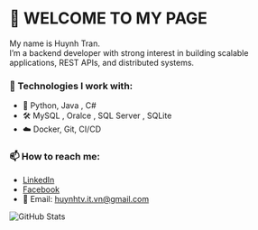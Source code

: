 # 👋 WELCOME TO MY PAGE

My name is Huynh Tran.  
I’m a backend developer with strong interest in building scalable applications, REST APIs, and distributed systems.

### 🔧 Technologies I work with:
- 🧠 Python, Java , C#
- 🛠️ MySQL , Oralce , SQL Server , SQLite
- ☁️ Docker, Git, CI/CD

### 📫 How to reach me:
- [LinkedIn](https://www.linkedin.com/in/hu%E1%BB%B3nh-tr%E1%BA%A7n-671a69371/)
- [Facebook](https://www.facebook.com/huynh.van.tran.283464)
- 📧 Email: huynhtv.it.vn@gmail.com

![GitHub Stats](https://github-readme-stats.vercel.app/api?username=huynhtv16&show_icons=true&theme=radical)
